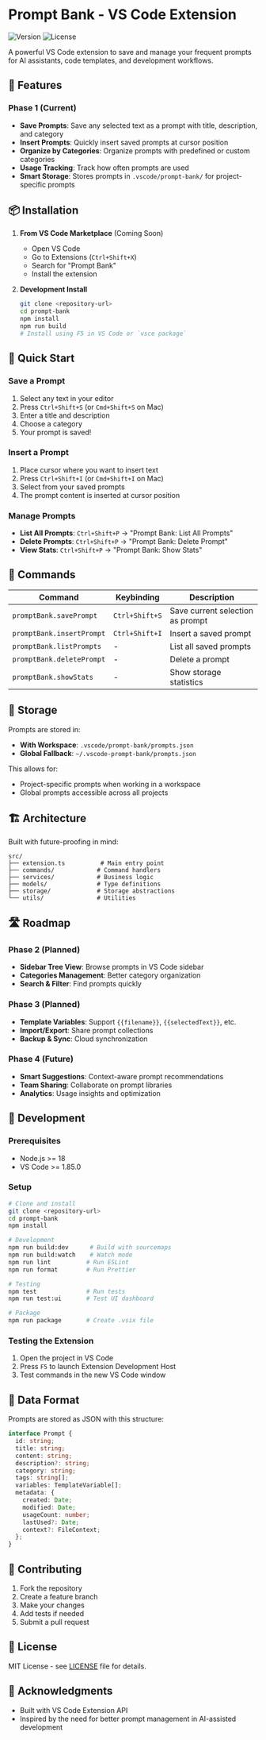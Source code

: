 # Prompt Bank - VS Code Extension

![Version](https://img.shields.io/badge/version-0.1.0-blue.svg)
![License](https://img.shields.io/badge/license-MIT-green.svg)

A powerful VS Code extension to save and manage your frequent prompts for AI assistants, code templates, and development workflows.

## 🚀 Features

### Phase 1 (Current)
- **Save Prompts**: Save any selected text as a prompt with title, description, and category
- **Insert Prompts**: Quickly insert saved prompts at cursor position
- **Organize by Categories**: Organize prompts with predefined or custom categories
- **Usage Tracking**: Track how often prompts are used
- **Smart Storage**: Stores prompts in `.vscode/prompt-bank/` for project-specific prompts

## 📦 Installation

1. **From VS Code Marketplace** (Coming Soon)
   - Open VS Code
   - Go to Extensions (`Ctrl+Shift+X`)
   - Search for "Prompt Bank"
   - Install the extension

2. **Development Install**
   ```bash
   git clone <repository-url>
   cd prompt-bank
   npm install
   npm run build
   # Install using F5 in VS Code or `vsce package`
   ```

## 🎯 Quick Start

### Save a Prompt
1. Select any text in your editor
2. Press `Ctrl+Shift+S` (or `Cmd+Shift+S` on Mac)
3. Enter a title and description
4. Choose a category
5. Your prompt is saved!

### Insert a Prompt
1. Place cursor where you want to insert text
2. Press `Ctrl+Shift+I` (or `Cmd+Shift+I` on Mac)
3. Select from your saved prompts
4. The prompt content is inserted at cursor position

### Manage Prompts
- **List All Prompts**: `Ctrl+Shift+P` → "Prompt Bank: List All Prompts"
- **Delete Prompts**: `Ctrl+Shift+P` → "Prompt Bank: Delete Prompt"
- **View Stats**: `Ctrl+Shift+P` → "Prompt Bank: Show Stats"

## 🔧 Commands

| Command | Keybinding | Description |
|---------|------------|-------------|
| `promptBank.savePrompt` | `Ctrl+Shift+S` | Save current selection as prompt |
| `promptBank.insertPrompt` | `Ctrl+Shift+I` | Insert a saved prompt |
| `promptBank.listPrompts` | - | List all saved prompts |
| `promptBank.deletePrompt` | - | Delete a prompt |
| `promptBank.showStats` | - | Show storage statistics |

## 📁 Storage

Prompts are stored in:
- **With Workspace**: `.vscode/prompt-bank/prompts.json`
- **Global Fallback**: `~/.vscode-prompt-bank/prompts.json`

This allows for:
- Project-specific prompts when working in a workspace
- Global prompts accessible across all projects

## 🏗️ Architecture

Built with future-proofing in mind:

```
src/
├── extension.ts          # Main entry point
├── commands/            # Command handlers
├── services/            # Business logic
├── models/              # Type definitions
├── storage/             # Storage abstractions
└── utils/               # Utilities
```

## 🛣️ Roadmap

### Phase 2 (Planned)
- **Sidebar Tree View**: Browse prompts in VS Code sidebar
- **Categories Management**: Better category organization
- **Search & Filter**: Find prompts quickly

### Phase 3 (Planned)
- **Template Variables**: Support `{{filename}}`, `{{selectedText}}`, etc.
- **Import/Export**: Share prompt collections
- **Backup & Sync**: Cloud synchronization

### Phase 4 (Future)
- **Smart Suggestions**: Context-aware prompt recommendations
- **Team Sharing**: Collaborate on prompt libraries
- **Analytics**: Usage insights and optimization

## 🧪 Development

### Prerequisites
- Node.js >= 18
- VS Code >= 1.85.0

### Setup
```bash
# Clone and install
git clone <repository-url>
cd prompt-bank
npm install

# Development
npm run build:dev      # Build with sourcemaps
npm run build:watch    # Watch mode
npm run lint          # Run ESLint
npm run format        # Run Prettier

# Testing
npm test              # Run tests
npm run test:ui       # Test UI dashboard

# Package
npm run package       # Create .vsix file
```

### Testing the Extension
1. Open the project in VS Code
2. Press `F5` to launch Extension Development Host
3. Test commands in the new VS Code window

## 📝 Data Format

Prompts are stored as JSON with this structure:

```typescript
interface Prompt {
  id: string;
  title: string;
  content: string;
  description?: string;
  category: string;
  tags: string[];
  variables: TemplateVariable[];
  metadata: {
    created: Date;
    modified: Date;
    usageCount: number;
    lastUsed?: Date;
    context?: FileContext;
  };
}
```

## 🤝 Contributing

1. Fork the repository
2. Create a feature branch
3. Make your changes
4. Add tests if needed
5. Submit a pull request

## 📄 License

MIT License - see [LICENSE](LICENSE) file for details.

## 🙏 Acknowledgments

- Built with VS Code Extension API
- Inspired by the need for better prompt management in AI-assisted development 